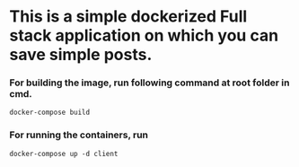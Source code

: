 # This is a simple dockerized Full stack application on which you can save simple posts.

### For building the image, run following command at root folder in cmd.
`docker-compose build`

### For running the containers, run 
`docker-compose up -d client`